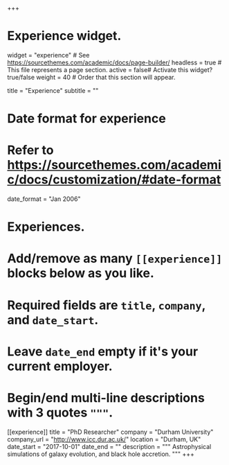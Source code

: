 +++
# Experience widget.
widget = "experience"  # See https://sourcethemes.com/academic/docs/page-builder/
headless = true  # This file represents a page section.
active = false# Activate this widget? true/false
weight = 40  # Order that this section will appear.

title = "Experience"
subtitle = ""

# Date format for experience
#   Refer to https://sourcethemes.com/academic/docs/customization/#date-format
date_format = "Jan 2006"

# Experiences.
#   Add/remove as many `[[experience]]` blocks below as you like.
#   Required fields are `title`, `company`, and `date_start`.
#   Leave `date_end` empty if it's your current employer.
#   Begin/end multi-line descriptions with 3 quotes `"""`.
[[experience]]
  title = "PhD Researcher"
  company = "Durham University"
  company_url = "http://www.icc.dur.ac.uk/"
  location = "Durham, UK"
  date_start = "2017-10-01"
  date_end = ""
  description = """
  Astrophysical simulations of galaxy evolution, and black hole accretion.
  """
+++

